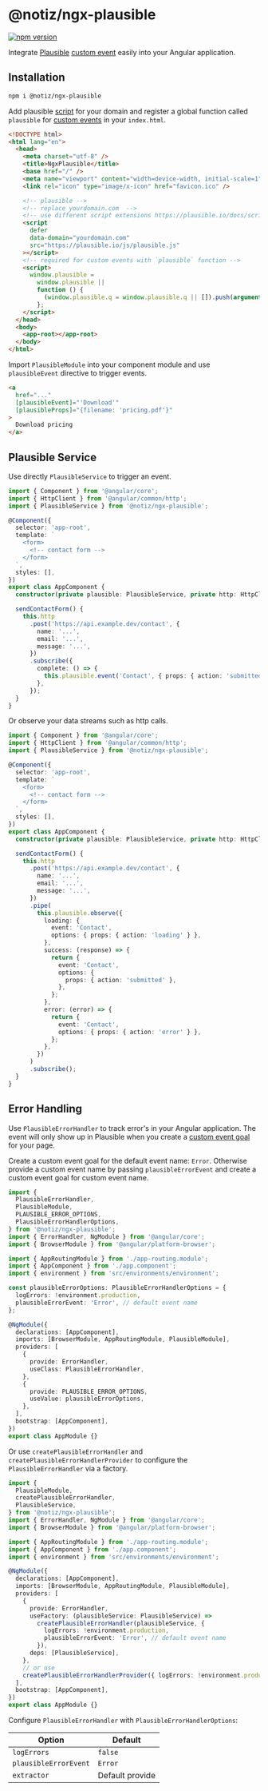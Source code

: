 # @notiz/ngx-plausible

[![npm version](https://badge.fury.io/js/@notiz%2Fngx-plausible.svg)](https://www.npmjs.com/package/@notiz/ngx-plausible)

Integrate [Plausible](https://plausible.io/) [custom event](https://plausible.io/docs/custom-event-goals) easily into your Angular application.

## Installation

```bash
npm i @notiz/ngx-plausible
```

Add plausible [script](https://plausible.io/docs/plausible-script) for your domain and register a global function called `plausible` for [custom events](https://plausible.io/docs/custom-event-goals) in your `index.html`.

```html
<!DOCTYPE html>
<html lang="en">
  <head>
    <meta charset="utf-8" />
    <title>NgxPlausible</title>
    <base href="/" />
    <meta name="viewport" content="width=device-width, initial-scale=1" />
    <link rel="icon" type="image/x-icon" href="favicon.ico" />

    <!-- plausible -->
    <!-- replace yourdomain.com  -->
    <!-- use different script extensions https://plausible.io/docs/script-extensions -->
    <script
      defer
      data-domain="yourdomain.com"
      src="https://plausible.io/js/plausible.js"
    ></script>
    <!-- required for custom events with `plausible` function -->
    <script>
      window.plausible =
        window.plausible ||
        function () {
          (window.plausible.q = window.plausible.q || []).push(arguments);
        };
    </script>
  </head>
  <body>
    <app-root></app-root>
  </body>
</html>
```

Import `PlausibleModule` into your component module and use `plausibleEvent` directive to trigger events.

```html
<a
  href="..."
  [plausibleEvent]="'Download'"
  [plausibleProps]="{filename: 'pricing.pdf'}"
>
  Download pricing
</a>
```

## Plausible Service

Use directly `PlausibleService` to trigger an event.

```ts
import { Component } from '@angular/core';
import { HttpClient } from '@angular/common/http';
import { PlausibleService } from '@notiz/ngx-plausible';

@Component({
  selector: 'app-root',
  template: `
    <form>
      <!-- contact form -->
    </form>
  `,
  styles: [],
})
export class AppComponent {
  constructor(private plausible: PlausibleService, private http: HttpClient) {}

  sendContactForm() {
    this.http
      .post('https://api.example.dev/contact', {
        name: '...',
        email: '...',
        message: '...',
      })
      .subscribe({
        complete: () => {
          this.plausible.event('Contact', { props: { action: 'submitted' } });
        },
      });
  }
}
```

Or observe your data streams such as http calls.

```ts
import { Component } from '@angular/core';
import { HttpClient } from '@angular/common/http';
import { PlausibleService } from '@notiz/ngx-plausible';

@Component({
  selector: 'app-root',
  template: `
    <form>
      <!-- contact form -->
    </form>
  `,
  styles: [],
})
export class AppComponent {
  constructor(private plausible: PlausibleService, private http: HttpClient) {}

  sendContactForm() {
    this.http
      .post('https://api.example.dev/contact', {
        name: '...',
        email: '...',
        message: '...',
      })
      .pipe(
        this.plausible.observe({
          loading: {
            event: 'Contact',
            options: { props: { action: 'loading' } },
          },
          success: (response) => {
            return {
              event: 'Contact',
              options: {
                props: { action: 'submitted' },
              },
            };
          },
          error: (error) => {
            return {
              event: 'Contact',
              options: { props: { action: 'error' } },
            };
          },
        })
      )
      .subscribe();
  }
}
```

## Error Handling

Use `PlausibleErrorHandler` to track error's in your Angular application. The event will only show up in Plausible when you create a [custom event goal](https://plausible.io/docs/custom-event-goals#2-create-a-custom-event-goal-in-your-plausible-analytics-account) for your page.

Create a custom event goal for the default event name: `Error`. Otherwise provide a custom event name by passing `plausibleErrorEvent` and create a custom event goal for custom event name.

```ts
import {
  PlausibleErrorHandler,
  PlausibleModule,
  PLAUSIBLE_ERROR_OPTIONS,
  PlausibleErrorHandlerOptions,
} from '@notiz/ngx-plausible';
import { ErrorHandler, NgModule } from '@angular/core';
import { BrowserModule } from '@angular/platform-browser';

import { AppRoutingModule } from './app-routing.module';
import { AppComponent } from './app.component';
import { environment } from 'src/environments/environment';

const plausibleErrorOptions: PlausibleErrorHandlerOptions = {
  logErrors: !environment.production,
  plausibleErrorEvent: 'Error', // default event name
};

@NgModule({
  declarations: [AppComponent],
  imports: [BrowserModule, AppRoutingModule, PlausibleModule],
  providers: [
    {
      provide: ErrorHandler,
      useClass: PlausibleErrorHandler,
    },
    {
      provide: PLAUSIBLE_ERROR_OPTIONS,
      useValue: plausibleErrorOptions,
    },
  ],
  bootstrap: [AppComponent],
})
export class AppModule {}
```

Or use `createPlausibleErrorHandler` and `createPlausibleErrorHandlerProvider` to configure the `PlausibleErrorHandler` via a factory.

```ts
import {
  PlausibleModule,
  createPlausibleErrorHandler,
  PlausibleService,
} from '@notiz/ngx-plausible';
import { ErrorHandler, NgModule } from '@angular/core';
import { BrowserModule } from '@angular/platform-browser';

import { AppRoutingModule } from './app-routing.module';
import { AppComponent } from './app.component';
import { environment } from 'src/environments/environment';

@NgModule({
  declarations: [AppComponent],
  imports: [BrowserModule, AppRoutingModule, PlausibleModule],
  providers: [
    {
      provide: ErrorHandler,
      useFactory: (plausibleService: PlausibleService) =>
        createPlausibleErrorHandler(plausibleService, {
          logErrors: !environment.production,
          plausibleErrorEvent: 'Error', // default event name
        }),
      deps: [PlausibleService],
    },
    // or use
    createPlausibleErrorHandlerProvider({ logErrors: !environment.production, }),
  ],
  bootstrap: [AppComponent],
})
export class AppModule {}
```

Configure `PlausibleErrorHandler` with `PlausibleErrorHandlerOptions`:

| Option                | Default         |
| --------------------- | --------------- |
| `logErrors`           | `false`         |
| `plausibleErrorEvent` | `Error`         |
| `extractor`           | Default provide |
